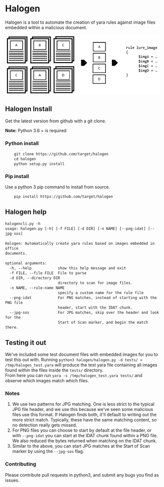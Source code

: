 # Halogen
Halogen is a tool to automate the creation of yara rules against image files embedded within a malicious document. 

![Halo Walkthrough](halogen/data/halo_diagram.png)
## Halogen Install
Get the latest version from github with a git clone.

**Note:** Python 3.6 + is required 

### Python install
        git clone https://github.com/target/halogen
        cd halogen
        python setup.py install


### Pip install
Use a python 3 pip command to install from source.

        pip install https://github.com/target/halogen
        
        
## Halogen help 
```
halogencli.py -h
usage: halogen.py [-h] [-f FILE] [-d DIR] [-n NAME] [--png-idat] [--jpg-sos]

Halogen: Automatically create yara rules based on images embedded in office
documents.

optional arguments:
  -h, --help            show this help message and exit
  -f FILE, --file FILE  File to parse
  -d DIR, --directory DIR
                        directory to scan for image files.
  -n NAME, --rule-name NAME
                        specify a custom name for the rule file
  --png-idat            For PNG matches, instead of starting with the PNG file
                        header, start with the IDAT chunk.
  --jpg-sos             For JPG matches, skip over the header and look for the
                        Start of Scan marker, and begin the match there.
```
## Testing it out
We've included some test document files with embedded images for you to test this out with.  Running `python3 halogen/halogen.py -d tests/ > /tmp/halogen_test.yara` will produce the test yara file containing all images found within the files inside the `tests/` directory.  
From here you can run `yara -s /tmp/halogen_test.yara tests/` and observe which images match which files. 

### Notes
1. We use two patterns for JPG matching.  One is less strict to the typical JPG file header, and we use this because we've seen some malicious files use this format.  If Halogen finds both, it'll default to writing out the more strict match.  Typically, these have the same matching content, so no detection really gets missed. 
2. For PNG files you can choose to start by default at the file header, or with `--png-idat` you can start at the IDAT chunk found within a PNG file.  We also reduced the bytes returned when matching on the IDAT chunk. 
3. Similar to the above, you can start JPG matches at the Start of Scan marker by using the `--jpg-sos` flag.   


### Contributing
Please contribute pull requests in python3, and submit any bugs you find as issues.
